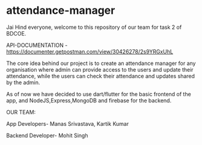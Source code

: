 # attendance-manager

Jai Hind everyone, welcome to this repository of our team for task 2 of BDCOE.

API-DOCUMENTATION - https://documenter.getpostman.com/view/30426278/2s9YRGxUhL

The core idea behind our project is to create an attendance manager for any organisation where admin can provide access to the users and update their attendance,
while the users can check their attendance and updates shared by the admin.

As of now we have decided to use dart/flutter for the basic frontend of the app, and NodeJS,Express,MongoDB and firebase for the backend.

OUR TEAM:

App Developers- Manas Srivastava, Kartik Kumar

Backend Developer- Mohit Singh
